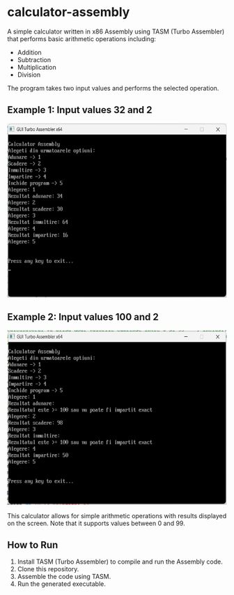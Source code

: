# calculator-assembly

A simple calculator written in x86 Assembly using TASM (Turbo Assembler) that performs basic arithmetic operations including:

- Addition
- Subtraction
- Multiplication
- Division

The program takes two input values and performs the selected operation.

<h2> Example 1: Input values 32 and 2 </h2>
<img src="images/program_output_1.png" width="700" height="400">
<h2> Example 2: Input values 100 and 2 </h2>
<img src="images/program_output_2.png" width="700" height="400">

This calculator allows for simple arithmetic operations with results displayed on the screen. Note that it supports values between 0 and 99.

## How to Run

1. Install TASM (Turbo Assembler) to compile and run the Assembly code.
2. Clone this repository.
3. Assemble the code using TASM.
4. Run the generated executable.

